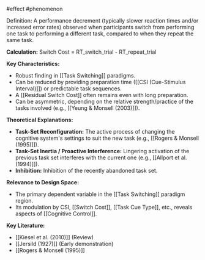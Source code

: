 #effect #phenomenon

Definition: A performance decrement (typically slower reaction times and/or increased error rates) observed when participants switch from performing one task to performing a different task, compared to when they repeat the same task.

**Calculation:** Switch Cost = RT_switch_trial - RT_repeat_trial

**Key Characteristics:**

- Robust finding in [[Task Switching]] paradigms.
- Can be reduced by providing preparation time ([[CSI (Cue-Stimulus Interval)]]) or predictable task sequences.
- A [[Residual Switch Cost]] often remains even with long preparation.
- Can be asymmetric, depending on the relative strength/practice of the tasks involved (e.g., [[Yeung & Monsell (2003)]]).

**Theoretical Explanations:**

- **Task-Set Reconfiguration:** The active process of changing the cognitive system's settings to suit the new task (e.g., [[Rogers & Monsell (1995)]]).
- **Task-Set Inertia / Proactive Interference:** Lingering activation of the previous task set interferes with the current one (e.g., [[Allport et al. (1994)]]).
- **Inhibition:** Inhibition of the recently abandoned task set.

**Relevance to Design Space:**

- The primary dependent variable in the [[Task Switching]] paradigm region.
- Its modulation by CSI, [[Switch Cost]], [[Task Cue Type]], etc., reveals aspects of [[Cognitive Control]].

**Key Literature:**

- [[Kiesel et al. (2010)]] (Review)
- [[Jersild (1927)]] (Early demonstration)
- [[Rogers & Monsell (1995)]]